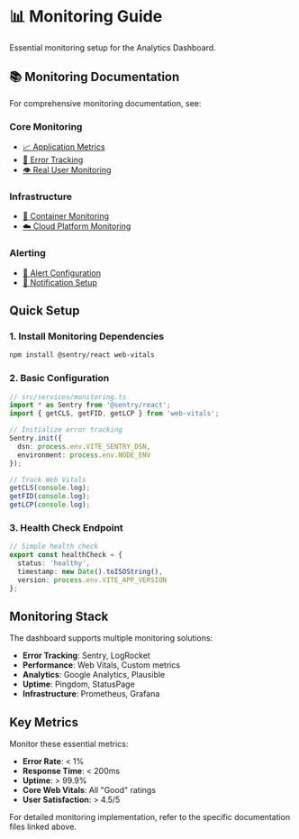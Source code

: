 
# 📊 Monitoring Guide

Essential monitoring setup for the Analytics Dashboard.

## 📚 Monitoring Documentation

For comprehensive monitoring documentation, see:

### Core Monitoring
- [📈 Application Metrics](./performance/metrics.md)
- [🚨 Error Tracking](./security.md#error-monitoring)
- [👁️ Real User Monitoring](./performance/monitoring.md)

### Infrastructure
- [🐳 Container Monitoring](./docker-setup.md#monitoring--logging)
- [☁️ Cloud Platform Monitoring](./cloud-platforms.md#monitoring--analytics)

### Alerting
- [🔔 Alert Configuration](./performance/monitoring.md#alerting)
- [📧 Notification Setup](./performance/monitoring.md#notifications)

## Quick Setup

### 1. Install Monitoring Dependencies

```bash
npm install @sentry/react web-vitals
```

### 2. Basic Configuration

```typescript
// src/services/monitoring.ts
import * as Sentry from '@sentry/react';
import { getCLS, getFID, getLCP } from 'web-vitals';

// Initialize error tracking
Sentry.init({
  dsn: process.env.VITE_SENTRY_DSN,
  environment: process.env.NODE_ENV
});

// Track Web Vitals
getCLS(console.log);
getFID(console.log);
getLCP(console.log);
```

### 3. Health Check Endpoint

```typescript
// Simple health check
export const healthCheck = {
  status: 'healthy',
  timestamp: new Date().toISOString(),
  version: process.env.VITE_APP_VERSION
};
```

## Monitoring Stack

The dashboard supports multiple monitoring solutions:

- **Error Tracking**: Sentry, LogRocket
- **Performance**: Web Vitals, Custom metrics
- **Analytics**: Google Analytics, Plausible
- **Uptime**: Pingdom, StatusPage
- **Infrastructure**: Prometheus, Grafana

## Key Metrics

Monitor these essential metrics:
- **Error Rate**: < 1%
- **Response Time**: < 200ms
- **Uptime**: > 99.9%
- **Core Web Vitals**: All "Good" ratings
- **User Satisfaction**: > 4.5/5

For detailed monitoring implementation, refer to the specific documentation files linked above.

